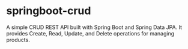 # springboot-crud
A simple CRUD REST API built with Spring Boot and Spring Data JPA. It provides Create, Read, Update, and Delete operations for managing products.
 